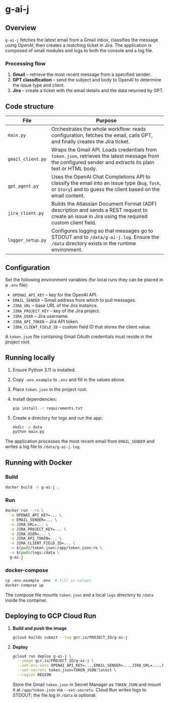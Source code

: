 # g-ai-j

## Overview

`g-ai-j` fetches the latest email from a Gmail inbox, classifies the message using OpenAI, then creates a matching ticket in Jira. The application is composed of small modules and logs to both the console and a log file.

### Processing flow
1. **Gmail** – retrieve the most recent message from a specified sender.
2. **GPT classification** – send the subject and body to OpenAI to determine the issue type and client.
3. **Jira** – create a ticket with the email details and the data returned by GPT.

## Code structure

| File | Purpose |
| ---- | ------- |
| `main.py` | Orchestrates the whole workflow: reads configuration, fetches the email, calls GPT, and finally creates the Jira ticket. |
| `gmail_client.py` | Wraps the Gmail API. Loads credentials from `token.json`, retrieves the latest message from the configured sender and extracts its plain text or HTML body. |
| `gpt_agent.py` | Uses the OpenAI Chat Completions API to classify the email into an issue type (`Bug`, `Task`, or `Story`) and to guess the client based on the email content. |
| `jira_client.py` | Builds the Atlassian Document Format (ADF) description and sends a REST request to create an issue in Jira using the required custom client field. |
| `logger_setup.py` | Configures logging so that messages go to STDOUT and to `/data/g-ai-j.log`. Ensure the `/data` directory exists in the runtime environment. |

## Configuration

Set the following environment variables (for local runs they can be placed in a `.env` file):

* `OPENAI_API_KEY` – key for the OpenAI API.
* `EMAIL_SENDER` – Gmail address from which to pull messages.
* `JIRA_URL` – base URL of the Jira instance.
* `JIRA_PROJECT_KEY` – key of the Jira project.
* `JIRA_USER` – Jira username.
* `JIRA_API_TOKEN` – Jira API token.
* `JIRA_CLIENT_FIELD_ID` – custom field ID that stores the client value.

A `token.json` file containing Gmail OAuth credentials must reside in the project root.

## Running locally

1. Ensure Python 3.11 is installed.
2. Copy `.env.example` to `.env` and fill in the values above.
3. Place `token.json` in the project root.
4. Install dependencies:

   ```bash
   pip install -r requirements.txt
   ```

5. Create a directory for logs and run the app:

   ```bash
   mkdir -p data
   python main.py
   ```

The application processes the most recent email from `EMAIL_SENDER` and writes a log file to `/data/g-ai-j.log`.

## Running with Docker

### Build

```bash
docker build -t g-ai-j .
```

### Run

```bash
docker run --rm \
  -e OPENAI_API_KEY=... \
  -e EMAIL_SENDER=... \
  -e JIRA_URL=... \
  -e JIRA_PROJECT_KEY=... \
  -e JIRA_USER=... \
  -e JIRA_API_TOKEN=... \
  -e JIRA_CLIENT_FIELD_ID=... \
  -v $(pwd)/token.json:/app/token.json:ro \
  -v $(pwd)/logs:/data \
  g-ai-j
```

### docker-compose

```bash
cp .env.example .env  # fill in values
docker-compose up
```

The compose file mounts `token.json` and a local `logs` directory to `/data` inside the container.

## Deploying to GCP Cloud Run

1. **Build and push the image**

   ```bash
   gcloud builds submit --tag gcr.io/PROJECT_ID/g-ai-j
   ```

2. **Deploy**

   ```bash
   gcloud run deploy g-ai-j \
     --image gcr.io/PROJECT_ID/g-ai-j \
     --set-env-vars OPENAI_API_KEY=...,EMAIL_SENDER=...,JIRA_URL=...,JIRA_PROJECT_KEY=...,JIRA_USER=...,JIRA_API_TOKEN=...,JIRA_CLIENT_FIELD_ID=... \
     --set-secrets token.json=TOKEN_JSON:latest \
     --region REGION
   ```

   Store the Gmail `token.json` in Secret Manager as `TOKEN_JSON` and mount it at `/app/token.json` via `--set-secrets`. Cloud Run writes logs to STDOUT; the file log in `/data` is optional.

